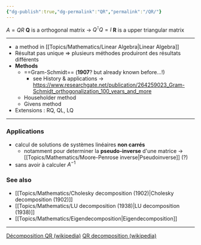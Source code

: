 ```yaml
---
{"dg-publish":true,"dg-permalink":"QR","permalink":"/QR/"}
---
```


$A=QR$
**Q** is a orthogonal matrix -> $Q^\intercal Q=I$
**R** is a upper triangular matrix

---
- a method in [[Topics/Mathematics/Linear Algebra|Linear Algebra]]
- Résultat pas unique => plusieurs méthodes produiront des résultats différents
- **Methods**
	- ==Gram-Schmidt== (**1907**? but already known before...!)
		- see History & applications -> https://www.researchgate.net/publication/264259023_Gram-Schmidt_orthogonalization_100_years_and_more
	- Householder method
	- Givens method
- Extensions : RQ, QL, LQ

---
### Applications
- calcul de solutions de systèmes linéaires **non carrés**
	- notamment pour determiner la **pseudo-inverse** d'une matrice -> [[Topics/Mathematics/Moore-Penrose inverse|Pseudoinverse]] (?)
- sans avoir à calculer $A^{-1}$

### See also
- [[Topics/Mathematics/Cholesky decomposition (1902)|Cholesky decomposition (1902)]]
- [[Topics/Mathematics/LU decomposition (1938)|LU decomposition (1938)]]
- [[Topics/Mathematics/Eigendecomposition|Eigendecomposition]]

---
[Décomposition QR (wikipedia)](https://fr.wikipedia.org/wiki/D%C3%A9composition_QR)
[QR decomposition (wikipedia)](https://en.wikipedia.org/wiki/QR_decomposition)
